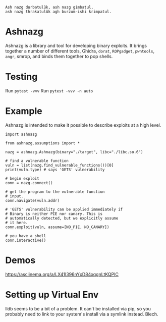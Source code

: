 ```
Ash nazg durbatulûk, ash nazg gimbatul,
ash nazg thrakatulûk agh burzum-ishi krimpatul.
```
# Ashnazg
Ashnazg is a library and tool for developing binary
exploits. It brings together a number of different
tools, Ghidra, `dorat`, `ROPgadget`, `pwntools`, `angr`,
smrop, and binds them together to pop shells.

# Testing
Run `pytest -vvv`
Run `pytest -vvv -n auto`

# Example
Ashnazg is intended to make it possible to describe
exploits at a high level.
```
import ashnazg

from ashnazg.assumptions import *

nazg = ashnazg.Ashnazg(binary="./target", libc="./libc.so.6")

# find a vulnerable function
vuln = list(nazg.find_vulnerable_functions())[0]
print(vuln.type) # says 'GETS' vulnerability

# begin exploit
conn = nazg.connect()

# get the program to the vulnerable function
# input.
conn.navigate(vuln.addr)

# 'GETS' vulnerability can be applied immediately if
# Binary is neither PIE nor canary. This is
# automatically detected, but we explicitly assume
# it here.
conn.exploit(vuln, assume=[NO_PIE, NO_CANARY])

# you have a shell
conn.interactive()
```

# Demos
https://asciinema.org/a/LX41I396nYxD84xqgnLtKQPIC

# Setting up Virtual Env
lldb seems to be a bit of a problem. It can't be installed
via pip, so you probably need to link to your system's install
via a symlink instead. Blech.

